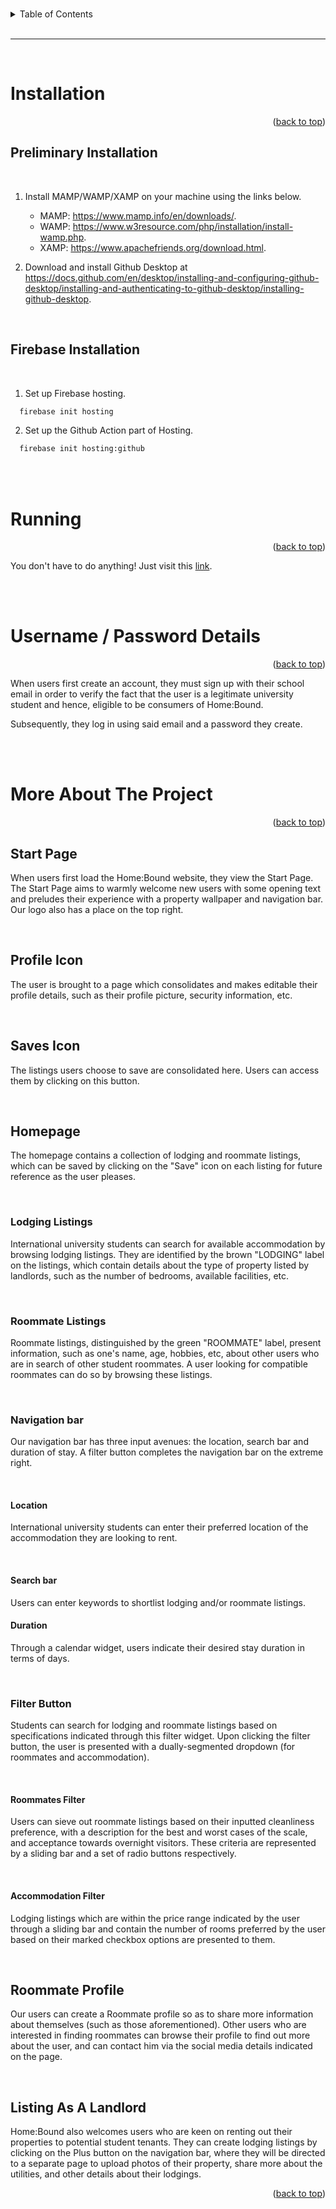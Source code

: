 <a id="readme-top"></a>

<br>

<!-- table of contents -->
<details>
  <summary>Table of Contents</summary>
  <ol>
    <li><a href="#installation">How do I install Home:Bound?</a></li>
    <li><a href="#running">How do I run Home:Bound?</a></li>
    <li><a href="#username-password">Username / Password Details</a></li>
    <li><a href="#more-about-the-project">More About The Project</a></li>
  </ol>
</details>

<br>

<hr>

<br>

<a id="installation"></a>

# Installation

<p align="right">(<a href="#readme-top">back to top</a>)</p>

## Preliminary Installation

<br>

1. Install MAMP/WAMP/XAMP on your machine using the links below.
    * MAMP: https://www.mamp.info/en/downloads/.
    * WAMP: https://www.w3resource.com/php/installation/install-wamp.php. 
    * XAMP: https://www.apachefriends.org/download.html.  

2. Download and install Github Desktop at https://docs.github.com/en/desktop/installing-and-configuring-github-desktop/installing-and-authenticating-to-github-desktop/installing-github-desktop.

<br>

## Firebase Installation

<br>

1. Set up Firebase hosting.
  ```sh
    firebase init hosting 
  ``` 
2. Set up the Github Action part of Hosting.
  ```sh
    firebase init hosting:github
  ``` 

<br><br>

<a id="running"></a>

# Running

<p align="right">(<a href="#readme-top">back to top</a>)</p>

You don't have to do anything! Just visit this <a href="https://home-bound.vercel.app/home.html">link</a>.

<br><br>

<a id="username-password"></a>

# Username / Password Details 

<p align="right">(<a href="#readme-top">back to top</a>)</p>

When users first create an account, they must sign up with their school email in order to verify the fact that the 
user is a legitimate university student and hence, eligible to be consumers of Home:Bound. 

Subsequently, they log in using said email and a password they create.

<br><br>

<a id="more-about-the-project"></a>

# More About The Project

<p align="right">(<a href="#readme-top">back to top</a>)</p>

## Start Page 

When users first load the Home:Bound website, they view the Start Page. The Start Page aims to warmly welcome
new users with some opening text and preludes their experience with a property wallpaper and navigation bar. 
Our logo also has a place on the top right. 

<br>

## Profile Icon 

The user is brought to a page which consolidates and makes editable their profile details, such as their profile
picture, security information, etc. 

<br>

## Saves Icon 

The listings users choose to save are consolidated here. Users can access them by clicking on this button. 

<br>

## Homepage

The homepage contains a collection of lodging and roommate listings, which can be saved by clicking on the 
"Save" icon on each listing for future reference as the user pleases. 

<br>

### Lodging Listings

International university students can search for available accommodation by browsing lodging listings. 
They are identified by the brown "LODGING" label on the listings, which contain details about the type
of property listed by landlords, such as the number of bedrooms, available facilities, etc.

<br>

### Roommate Listings

Roommate listings, distinguished by the green "ROOMMATE" label, present information, such as one's name,
age, hobbies, etc, about other users who are in search of other student roommates. A user looking for
compatible roommates can do so by browsing these listings.

<br>

### Navigation bar

Our navigation bar has three input avenues: the location, search bar and duration of stay. A filter button 
completes the navigation bar on the extreme right.

<br>

#### Location 

International university students can enter their preferred location of the accommodation they are
looking to rent. 

<br>

#### Search bar 

Users can enter keywords to shortlist lodging and/or roommate listings.


#### Duration

Through a calendar widget, users indicate their desired stay duration in terms of days.

<br>

### Filter Button 

Students can search for lodging and roommate listings based on specifications indicated through this 
filter widget. Upon clicking the filter button, the user is presented with a dually-segmented dropdown 
(for roommates and accommodation). 

<br>

#### Roommates Filter

Users can sieve out roommate listings based on their inputted cleanliness preference, with a description
for the best and worst cases of the scale, and acceptance towards overnight visitors. These criteria are
represented by a sliding bar and a set of radio buttons respectively. 

<br>

#### Accommodation Filter

Lodging listings which are within the price range indicated by the user through a sliding bar and contain
the number of rooms preferred by the user based on their marked checkbox options are presented to them.

<br>

## Roommate Profile

Our users can create a Roommate profile so as to share more information about themselves (such as those 
aforementioned). Other users who are interested in finding roommates can browse their profile to find 
out more about the user, and can contact him via the social media details indicated on the page.

<br>

## Listing As A Landlord

Home:Bound also welcomes users who are keen on renting out their properties to potential student tenants. 
They can create lodging listings by clicking on the Plus button on the navigation bar, where they will 
    be directed to a separate page to upload photos of their property, share more about the utilities, and 
    other details about their lodgings. 

<p align="right">(<a href="#readme-top">back to top</a>)</p>